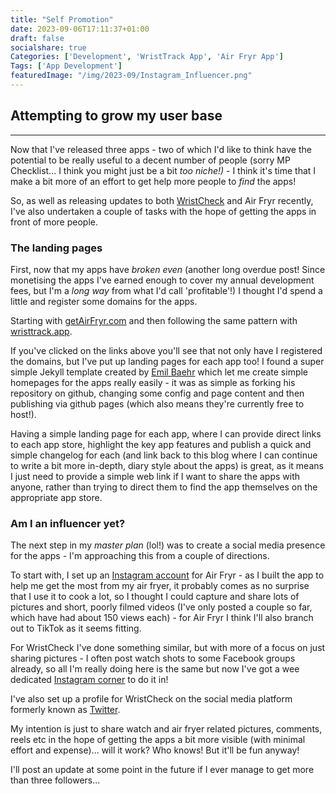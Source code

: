```yaml
---
title: "Self Promotion"
date: 2023-09-06T17:11:37+01:00
draft: false
socialshare: true
Categories: ['Development', 'WristTrack App', 'Air Fryr App']
Tags: ['App Development']
featuredImage: "/img/2023-09/Instagram_Influencer.png"
---
```


## Attempting to grow my user base
---
Now that I've released three apps - two of which I'd like to think have the potential to be really useful to a decent number of people (sorry MP Checklist... I think you might just be a bit _too niche!)_ - I think it's time that I make a bit more of an effort to get help more people to _find_ the apps!

So, as well as releasing updates to both [WristCheck](/posts/wristcheck_v1.5_release_notes/) and Air Fryr recently, I've also undertaken a couple of tasks with the hope of getting the apps in front of more people.

### The landing pages

First, now that my apps have _broken even_ (another long overdue post! Since monetising the apps I've earned enough to cover my annual development fees, but I'm a _long way_ from what I'd call 'profitable'!) I thought I'd spend a little and register some domains for the apps.

Starting with [getAirFryr.com](https://www.getairfryr.com) and then following the same pattern with [wristtrack.app](https://www.wristtrack.app).

If you've clicked on the links above you'll see that not only have I registered the domains, but I've put up landing pages for each app too! I found a super simple Jekyll template created by [Emil Baehr](https://emilbaehr.com/) which let me create simple homepages for the apps really easily - it was as simple as forking his repository on github, changing some config and page content and then publishing via github pages (which also means they're currently free to host!).

Having a simple landing page for each app, where I can provide direct links to each app store, highlight the key app features and publish a quick and simple changelog for each (and link back to this blog where I can continue to write a bit more in-depth, diary style about the apps) is great, as it means I just need to provide a simple web link if I want to share the apps with anyone, rather than trying to direct them to find the app themselves on the appropriate app store.

### Am I an influencer yet?

The next step in my _master plan_ (lol!) was to create a social media presence for the apps - I'm approaching this from a couple of directions.

To start with, I set up an [Instagram account](https://www.instagram.com/getairfryr/) for Air Fryr - as I built the app to help me get the most from my air fryer, it probably comes as no surprise that I use it to cook a lot, so I thought I could capture and share lots of pictures and short, poorly filmed videos (I've only posted a couple so far, which have had about 150 views each) - for Air Fryr I think I'll also branch out to TikTok as it seems fitting.

For WristCheck I've done something similar, but with more of a focus on just sharing pictures - I often post watch shots to some Facebook groups already, so all I'm really doing here is the same but now I've got a wee dedicated [Instagram corner](https://www.instagram.com/wristtrack.app/) to do it in!

I've also set up a profile for WristCheck on the social media platform formerly known as [Twitter](https://twitter.com/WristcheckApp).

My intention is just to share watch and air fryer related pictures, comments, reels etc in the hope of getting the apps a bit more visible (with minimal effort and expense)... will it work? Who knows! But it'll be fun anyway!

I'll post an update at some point in the future if I ever manage to get more than three followers...
